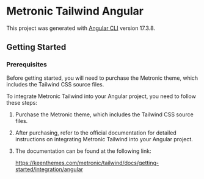 # Metronic Tailwind Angular

This project was generated with [Angular CLI](https://github.com/angular/angular-cli) version 17.3.8.

## Getting Started

### Prerequisites

Before getting started, you will need to purchase the Metronic theme, which includes the Tailwind CSS source files.

To integrate Metronic Tailwind into your Angular project, you need to follow these steps:

1. Purchase the Metronic theme, which includes the Tailwind CSS source files.

2. After purchasing, refer to the official documentation for detailed instructions on integrating Metronic Tailwind into your Angular project.

3. The documentation can be found at the following link:

   https://keenthemes.com/metronic/tailwind/docs/getting-started/integration/angular
